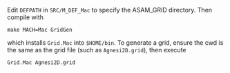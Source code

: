 Edit `DEFPATH` in `SRC/M_DEF_Mac` to specify the ASAM_GRID directory.  Then compile with
    
    make MACH=Mac GridGen

which installs `Grid.Mac` into `$HOME/bin`.  To generate a grid, ensure the cwd is the same as the grid file (such as `Agnesi2D.grid`), then execute

    Grid.Mac Agnesi2D.grid
    
